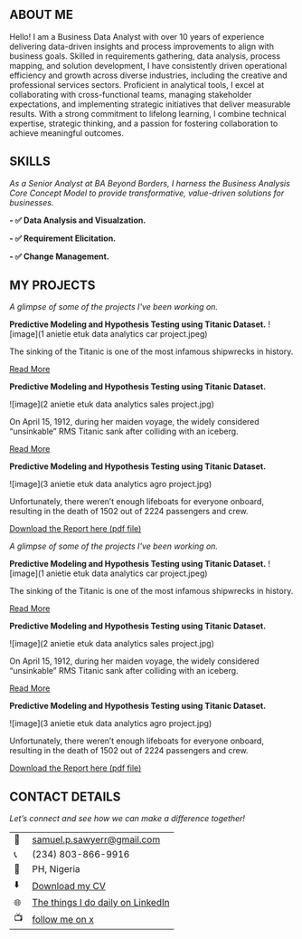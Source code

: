 <!--Section 1: Introduce your self-->
## ABOUT ME

Hello! I am a Business Data Analyst with over 10 years of experience delivering data-driven insights and process improvements to align with business goals. Skilled in requirements gathering, data analysis, process mapping, and solution development, I have consistently driven operational efficiency and growth across diverse industries, including the creative and professional services sectors.
Proficient in analytical tools, I excel at collaborating with cross-functional teams, managing stakeholder expectations, and implementing strategic initiatives that deliver measurable results. With a strong commitment to lifelong learning, I combine technical expertise, strategic thinking, and a passion for fostering collaboration to achieve meaningful outcomes.



<!--Mention your top/relevant skills here - core and soft skills-->
## SKILLS

*As a Senior Analyst at BA Beyond Borders, I harness the Business Analysis Core Concept Model to provide transformative, value-driven solutions for businesses.*

**- ✅ Data Analysis and Visualzation.**

**- ✅ Requirement Elicitation.**

**- ✅ Change Management.**

<!--Section 2: List 3-4 key projects-->
## MY PROJECTS 

*A glimpse of some of the projects I've been working on.*

**Predictive Modeling and Hypothesis Testing using Titanic Dataset.**
![image](1 anietie etuk data analytics car project.jpeg)

The sinking of the Titanic is one of the most infamous shipwrecks in history.


[Read More](https://www.linkedin.com/pulse/predictive-modeling-hypothesis-testing-using-titanic-dataset-anietie/)

**Predictive Modeling and Hypothesis Testing using Titanic Dataset.**

![image](2 anietie etuk data analytics sales project.jpg)

On April 15, 1912, during her maiden voyage, the widely considered “unsinkable” RMS Titanic sank after colliding with an iceberg. 

[Read More](https://www.linkedin.com/pulse/predictive-modeling-hypothesis-testing-using-titanic-dataset-anietie/)

**Predictive Modeling and Hypothesis Testing using Titanic Dataset.**

![image](3 anietie etuk data analytics agro project.jpg)

Unfortunately, there weren’t enough lifeboats for everyone onboard, resulting in the death of 1502 out of 2224 passengers and crew. 

<a href="17 How to Present Data to Executives by Anietie Etuk.pdf">Download the Report here (pdf file)</a>

*A glimpse of some of the projects I've been working on.*

**Predictive Modeling and Hypothesis Testing using Titanic Dataset.**
![image](1 anietie etuk data analytics car project.jpeg)

The sinking of the Titanic is one of the most infamous shipwrecks in history.


[Read More](https://www.linkedin.com/pulse/predictive-modeling-hypothesis-testing-using-titanic-dataset-anietie/)

**Predictive Modeling and Hypothesis Testing using Titanic Dataset.**

![image](2 anietie etuk data analytics sales project.jpg)

On April 15, 1912, during her maiden voyage, the widely considered “unsinkable” RMS Titanic sank after colliding with an iceberg. 

[Read More](https://www.linkedin.com/pulse/predictive-modeling-hypothesis-testing-using-titanic-dataset-anietie/)

**Predictive Modeling and Hypothesis Testing using Titanic Dataset.**

![image](3 anietie etuk data analytics agro project.jpg)

Unfortunately, there weren’t enough lifeboats for everyone onboard, resulting in the death of 1502 out of 2224 passengers and crew. 

<a href="17 How to Present Data to Executives by Anietie Etuk.pdf">Download the Report here (pdf file)</a>

## CONTACT DETAILS

*Let’s connect and see how we can make a difference together!*
<table>
  <tbody>
    <tr>
      <td>📧</td>
      <td><a href="mailto:samuel.p.sawyerr@gmail.com">samuel.p.sawyerr@gmail.com</a></td>
    </tr>
    <tr>
      <td>📞</td>
      <td>(234) 803-866-9916</td>
    </tr>
    <tr>
      <td>📍</td>
      <td>PH, Nigeria</td>
    </tr>
    <tr>
      <td>⬇️</td>
      <td><a href="https://samuelsawyerr.github.io/portfolio1/docs/Profile.pdf">Download my CV</a></td>
    </tr>
    <tr>
      <td>🌐</td>
      <td><a href="https://linkedin.com/in/samuelsawyerrp">The things I do daily on LinkedIn</a></td>
    </tr>
    <tr>
      <td>📺</td>
      <td><a href="https://x.com/iampresidor">follow me on x</a></td>
    </tr>
  </tbody>
</table>
